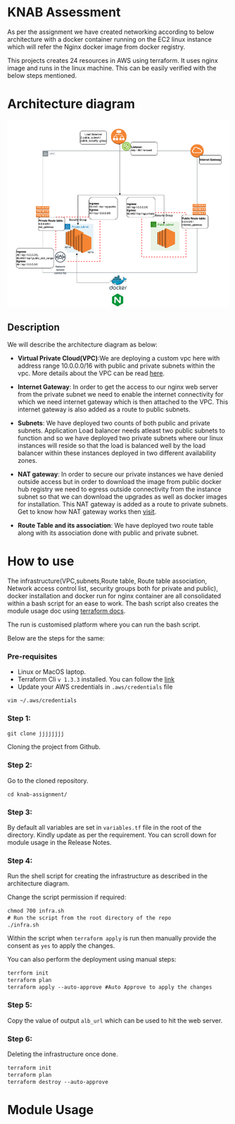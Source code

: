 # KNAB Assessment
As per the assignment we have created networking according to below architecture with a docker container running on the EC2 linux instance which will refer the Nginx docker image from docker registry.

This projects creates 24 resources in AWS using terraform. It uses nginx image and runs 
in the linux machine.
This can be easily verified with the below steps mentioned.

# Architecture diagram 

![img.png](img.png)

## Description
We will describe the architecture diagram as below:

- **Virtual Private Cloud(VPC)**:We are deploying a custom vpc here with address range 10.0.0.0/16 with public and private subnets within the vpc.
    More details about the VPC can be read [here](https://docs.aws.amazon.com/vpc/latest/userguide/what-is-amazon-vpc.html).

- **Internet Gateway**: In order to get the access to our nginx web server from the private subnet we need to enable the internet connectivity for which we need internet gateway which is then attached to the VPC.
    This internet gateway is also added as a route to public subnets.

- **Subnets**: We have deployed two counts of both public and private subnets. Application Load balancer needs atleast two public subnets to function and so
    we have deployed two private subnets where our linux instances will reside so that the load is balanced well by the load balancer within these instances deployed in two different availability zones.

- **NAT gateway**: In order to secure our private instances we have denied outside access but in order to download 
    the image from public docker hub registry we need to egress outside connectivity from the instance
    subnet so that we can download the upgrades as well as docker images for installation. This NAT gateway is added
    as a route to private subnets. Get to know how NAT gateway works then [visit](https://docs.aws.amazon.com/vpc/latest/userguide/vpc-nat-gateway.html).

- **Route Table and its association**: We have deployed two route table along with its association done with public and private subnet.

# How to use

The infrastructure(VPC,subnets,Route table, Route table association, Network access control list, security groups both for private and public), docker installation and docker run for nginx container
are all consolidated within a bash script for an ease to work. The bash script also creates the module usage doc 
using [terraform docs](https://github.com/terraform-docs/terraform-docs).

The run is customised platform where you can run the bash script.

Below are the steps for the same:

### Pre-requisites
- Linux or MacOS laptop.
- Terraform Cli `v 1.3.3` installed. You can follow the [link](https://learn.hashicorp.com/tutorials/terraform/install-cli)
- Update your AWS credentials in `.aws/credentials` file
```
vim ~/.aws/credentials
``` 

### Step 1: 
```
git clone jjjjjjjj
```
Cloning the project from Github.

### Step 2:
Go to the cloned repository.
```
cd knab-assignment/
```

### Step 3:
By default all variables are set in `variables.tf` file in the root of the directory. Kindly update as per the requirement.
You can scroll down for module usage in the Release Notes.

### Step 4:
Run the shell script for creating the infrastructure as described in the architecture diagram.

Change the script permission if required:
```
chmod 700 infra.sh
# Run the script from the root directory of the repo
./infra.sh
```

Within the script when `terraform apply` is run then manually provide the consent as `yes` to apply the changes.

You can also perform the deployment using manual steps:
```
terrform init
terraform plan
terraform apply --auto-approve #Auto Approve to apply the changes
```
### Step 5: 
Copy the value of output `alb_url` which can be used to hit the web server.

### Step 6:
Deleting the infrastructure once done.
```
terraform init
terraform plan
terraform destroy --auto-approve
```



# Module Usage
